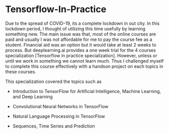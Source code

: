 # Tensorflow-In-Practice

Due to the spread of COVID-19, its a complete lockdown in out city. In this lockdown period, I thought of utilizing this time usefully by learning something new. The main issue was that, most of the online courses are paid and usually I was not affordable for me to pay the course fee as a student. Financial aid was an option but it would take at least 2 weeks to process. But deeplearning.ai  provides a one week trial for the 4 courses specialization [Tensorflow in practice specialization]. However, unless or until we work in something we cannot learn much. Thus I challenged myself to complete this course effectively with a handson project on each topics in these courses.

This specialization covered the topics such as

- Introduction to TensorFlow for Artificial Intelligence, Machine Learning, and Deep Learning

- Convolutional Neural Networks in TensorFlow

- Natural Language Processing in TensorFlow

- Sequences, Time Series and Prediction
